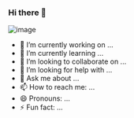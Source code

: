 ### Hi there 👋

![image](https://github.com/YeShitao03/YeShitao03/assets/132569938/65283ec9-6731-459e-b1a2-a46e4f2820d9)
- 🔭 I’m currently working on ...
- 🌱 I’m currently learning ...
- 👯 I’m looking to collaborate on ...
- 🤔 I’m looking for help with ...
- 💬 Ask me about ...
- 📫 How to reach me: ...
- 😄 Pronouns: ...
- ⚡ Fun fact: ...

